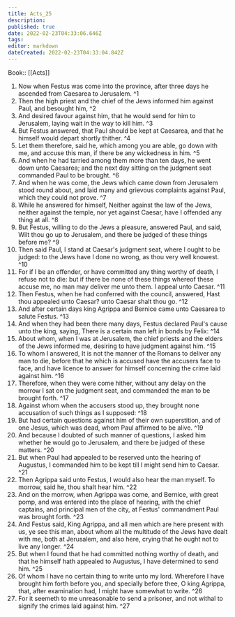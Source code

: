 ```yaml
---
title: Acts_25
description: 
published: true
date: 2022-02-23T04:33:06.646Z
tags: 
editor: markdown
dateCreated: 2022-02-23T04:33:04.842Z
---
```


 Book:: [[Acts]]
 1. Now when Festus was come into the province, after three days he ascended from Caesarea to Jerusalem. ^1
 2. Then the high priest and the chief of the Jews informed him against Paul, and besought him, ^2
 3. And desired favour against him, that he would send for him to Jerusalem, laying wait in the way to kill him. ^3
 4. But Festus answered, that Paul should be kept at Caesarea, and that he himself would depart shortly thither. ^4
 5. Let them therefore, said he, which among you are able, go down with me, and accuse this man, if there be any wickedness in him. ^5
 6. And when he had tarried among them more than ten days, he went down unto Caesarea; and the next day sitting on the judgment seat commanded Paul to be brought. ^6
 7. And when he was come, the Jews which came down from Jerusalem stood round about, and laid many and grievous complaints against Paul, which they could not prove. ^7
 8. While he answered for himself, Neither against the law of the Jews, neither against the temple, nor yet against Caesar, have I offended any thing at all. ^8
 9. But Festus, willing to do the Jews a pleasure, answered Paul, and said, Wilt thou go up to Jerusalem, and there be judged of these things before me? ^9
 10. Then said Paul, I stand at Caesar's judgment seat, where I ought to be judged: to the Jews have I done no wrong, as thou very well knowest. ^10
 11. For if I be an offender, or have committed any thing worthy of death, I refuse not to die: but if there be none of these things whereof these accuse me, no man may deliver me unto them. I appeal unto Caesar. ^11
 12. Then Festus, when he had conferred with the council, answered, Hast thou appealed unto Caesar? unto Caesar shalt thou go. ^12
 13. And after certain days king Agrippa and Bernice came unto Caesarea to salute Festus. ^13
 14. And when they had been there many days, Festus declared Paul's cause unto the king, saying, There is a certain man left in bonds by Felix: ^14
 15. About whom, when I was at Jerusalem, the chief priests and the elders of the Jews informed me, desiring to have judgment against him. ^15
 16. To whom I answered, It is not the manner of the Romans to deliver any man to die, before that he which is accused have the accusers face to face, and have licence to answer for himself concerning the crime laid against him. ^16
 17. Therefore, when they were come hither, without any delay on the morrow I sat on the judgment seat, and commanded the man to be brought forth. ^17
 18. Against whom when the accusers stood up, they brought none accusation of such things as I supposed: ^18
 19. But had certain questions against him of their own superstition, and of one Jesus, which was dead, whom Paul affirmed to be alive. ^19
 20. And because I doubted of such manner of questions, I asked him whether he would go to Jerusalem, and there be judged of these matters. ^20
 21. But when Paul had appealed to be reserved unto the hearing of Augustus, I commanded him to be kept till I might send him to Caesar. ^21
 22. Then Agrippa said unto Festus, I would also hear the man myself. To morrow, said he, thou shalt hear him. ^22
 23. And on the morrow, when Agrippa was come, and Bernice, with great pomp, and was entered into the place of hearing, with the chief captains, and principal men of the city, at Festus' commandment Paul was brought forth. ^23
 24. And Festus said, King Agrippa, and all men which are here present with us, ye see this man, about whom all the multitude of the Jews have dealt with me, both at Jerusalem, and also here, crying that he ought not to live any longer. ^24
 25. But when I found that he had committed nothing worthy of death, and that he himself hath appealed to Augustus, I have determined to send him. ^25
 26. Of whom I have no certain thing to write unto my lord. Wherefore I have brought him forth before you, and specially before thee, O king Agrippa, that, after examination had, I might have somewhat to write. ^26
 27. For it seemeth to me unreasonable to send a prisoner, and not withal to signify the crimes laid against him. ^27
